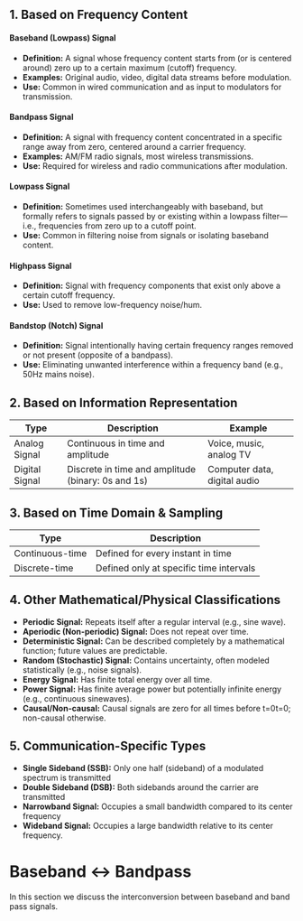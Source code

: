 ## 1. Based on Frequency Content

#### Baseband (Lowpass) Signal
- **Definition:** A signal whose frequency content starts from (or is centered around) zero up to a certain maximum (cutoff) frequency.
- **Examples:** Original audio, video, digital data streams before modulation.
- **Use:** Common in wired communication and as input to modulators for transmission.

#### Bandpass Signal
- **Definition:** A signal with frequency content concentrated in a specific range away from zero, centered around a carrier frequency.    
- **Examples:** AM/FM radio signals, most wireless transmissions.    
- **Use:** Required for wireless and radio communications after modulation.

#### Lowpass Signal
- **Definition:** Sometimes used interchangeably with baseband, but formally refers to signals passed by or existing within a lowpass filter—i.e., frequencies from zero up to a cutoff point.
- **Use:** Common in filtering noise from signals or isolating baseband content.

#### Highpass Signal
- **Definition:** Signal with frequency components that exist only above a certain cutoff frequency.
- **Use:** Used to remove low-frequency noise/hum.

#### Bandstop (Notch) Signal
- **Definition:** Signal intentionally having certain frequency ranges removed or not present (opposite of a bandpass).
- **Use:** Eliminating unwanted interference within a frequency band (e.g., 50Hz mains noise).

## 2. Based on Information Representation

| Type           | Description                                        | Example                      |
| -------------- | -------------------------------------------------- | ---------------------------- |
| Analog Signal  | Continuous in time and amplitude                   | Voice, music, analog TV      |
| Digital Signal | Discrete in time and amplitude (binary: 0s and 1s) | Computer data, digital audio |

## 3. Based on Time Domain & Sampling

|Type|Description|
|---|---|
|Continuous-time|Defined for every instant in time|
|Discrete-time|Defined only at specific time intervals|

## 4. Other Mathematical/Physical Classifications
- **Periodic Signal:** Repeats itself after a regular interval (e.g., sine wave).
- **Aperiodic (Non-periodic) Signal:** Does not repeat over time.    
- **Deterministic Signal:** Can be described completely by a mathematical function; future values are predictable.    
- **Random (Stochastic) Signal:** Contains uncertainty, often modeled statistically (e.g., noise signals).    
- **Energy Signal:** Has finite total energy over all time.    
- **Power Signal:** Has finite average power but potentially infinite energy (e.g., continuous sinewaves).
- **Causal/Non-causal:** Causal signals are zero for all times before t=0t=0; non-causal otherwise.

## 5. Communication-Specific Types
- **Single Sideband (SSB):** Only one half (sideband) of a modulated spectrum is transmitted
- **Double Sideband (DSB):** Both sidebands around the carrier are transmitted
- **Narrowband Signal:** Occupies a small bandwidth compared to its center frequency
- **Wideband Signal:** Occupies a large bandwidth relative to its center frequency.

# Baseband $\leftrightarrow$ Bandpass
In this section we discuss the interconversion between baseband and band pass signals.